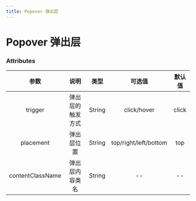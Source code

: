 ```yaml
---
title: Popover 弹出层
---
```

# Popover 弹出层
  <docs-demo demo-src="demo-popover"></docs-demo>

### Attributes
|参数| 说明 |  类型  | 可选值 | 默认值 |
| :-------------: |:-------------:| :-----:|:-----:|:-----:|
| trigger | 弹出层的触发方式 |    String | click/hover | click 
|placement|弹出层位置|String|top/right/left/bottom|top
| contentClassName | 弹出层内容类名 |    String | -- | -- 
